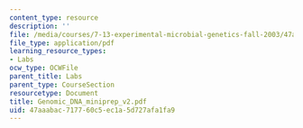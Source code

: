 ```yaml
---
content_type: resource
description: ''
file: /media/courses/7-13-experimental-microbial-genetics-fall-2003/47aaabac717760c5ec1a5d727afa1fa9_Genomic_DNA_miniprep_v2.pdf
file_type: application/pdf
learning_resource_types:
- Labs
ocw_type: OCWFile
parent_title: Labs
parent_type: CourseSection
resourcetype: Document
title: Genomic_DNA_miniprep_v2.pdf
uid: 47aaabac-7177-60c5-ec1a-5d727afa1fa9
---
```

